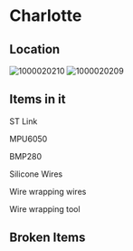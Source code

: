 # Charlotte

## Location
![1000020210](https://github.com/user-attachments/assets/a5b2b5ac-50f8-409a-9fbd-e3b2c933f36e)
![1000020209](https://github.com/user-attachments/assets/4194e447-8d0c-4161-9ffd-0d4e78439a66)

## Items in it
ST Link

MPU6050

BMP280

Silicone Wires

Wire wrapping wires

Wire wrapping tool

## Broken Items
